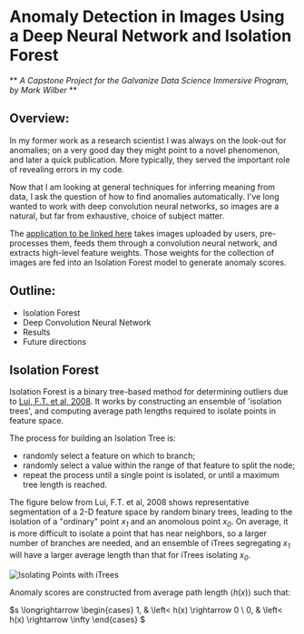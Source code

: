 # Anomaly Detection in Images Using a Deep Neural Network and Isolation Forest

** *A Capstone Project for the Galvanize Data Science Immersive Program, by Mark Wilber* **

## Overview:

In my former work as a research scientist I was always on the look-out for anomalies; on a very good day they might point to a novel phenomenon, and later a quick publication. More typically, they served the important role of revealing errors in my code.  
  
Now that I am looking at general techniques for inferring meaning from data, I ask the question of how to find anomalies automatically. I've long wanted to work with deep convolution neural networks, so images are a natural, but far from exhaustive, choice of subject matter. 

The [application to be linked here](http://www.rustytrephine.info "Try this App!") takes images uploaded by users, pre-processes them, feeds them through a convolution neural network, and extracts high-level feature weights. Those weights for the collection of images are fed into an Isolation Forest model to generate anomaly scores.

## Outline:
* Isolation Forest
* Deep Convolution Neural Network
* Results
* Future directions

## Isolation Forest

Isolation Forest is a binary tree-based method for determining outliers due to [Lui, F.T. et al, 2008](http://cs.nju.edu.cn/zhouzh/zhouzh.files/publication/icdm08b.pdf?q=isolation).
It works by constructing an ensemble of 'isolation trees', and computing average path lengths required to isolate points in feature space.

The process for building an Isolation Tree is:
* randomly select a feature on which to branch;
* randomly select a value within the range of that feature to split the node;
* repeat the process until a single point is isolated, or until a maximum tree length is reached.

The figure below from Lui, F.T. et al, 2008 shows representative segmentation of a 2-D feature space by random binary trees, leading to the isolation of a "ordinary" point <em>x<sub>1</sub></em> and an anomolous point <em>x<sub>0</sub></em>.
On average, it is more difficult to isolate a point that has near neighbors, so a larger number of branches are needed, and an ensemble of iTrees segregating <em>x<sub>1</sub></em> will have a larger average length than that for iTrees isolating <em>x<sub>0</sub></em>.

![Isolating Points with iTrees](https://github.com/mw0/gcp/presentation/ITreeIsolatingPoints.png)

Anomaly scores are constructed from average path length $\left< h(x) \right>$ such that:

$s \longrightarrow \begin{cases}
  1, & \left< h(x) \rightarrow 0 \\
  0, & \left< h(x) \rightarrow \infty
\end{cases}
$

